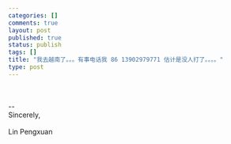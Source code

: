 ```yaml
--- 
categories: []
comments: true
layout: post
published: true
status: publish
tags: []
title: "我去越南了。。。有事电话我 86 13902979771 估计是没人打了。。。。"
type: post
---
```

<div id="msgcns!3725CC0EE38B1F6!1658" class="bvMsg">
<br><br>-- <br>Sincerely,<br><br>Lin Pengxuan</div>
